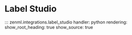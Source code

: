 # Label Studio

::: zenml.integrations.label_studio
    handler: python
    rendering:
      show_root_heading: true
      show_source: true
